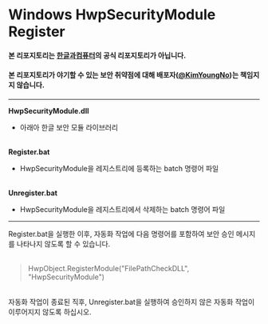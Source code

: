 # Windows HwpSecurityModule Register

#### 본 리포지토리는 [한글과컴퓨터](https://www.hancom.com/main/main.do)의 공식 리포지토리가 아닙니다.
#### 본 리포지토리가 야기할 수 있는 보안 취약점에 대해 배포자([@KimYoungNo](https://github.com/KimYoungNo))는 책임지지 않습니다.

***

**HwpSecurityModule.dll**
- 아래아 한글 보안 모듈 라이브러리 <br/><br/>

**Register.bat**
- HwpSecurityModule을 레지스트리에 등록하는 batch 명령어 파일 <br/><br/>


**Unregister.bat**
- HwpSecurityModule을 레지스트리에서 삭제하는 batch 명령어 파일 <br/>

***
  
Register.bat을 실행한 이후, 자동화 작업에 다음 명령어를 포함하여 보안 승인 메시지를 나타나지 않도록 할 수 있습니다.
<br/><br/>

> HwpObject.RegisterModule("FilePathCheckDLL", "HwpSecurityModule")

<br/>
자동화 작업이 종료된 직후, Unregister.bat을 실행하여 승인하지 않은 자동화 작업이 이루어지지 않도록 하십시오.
